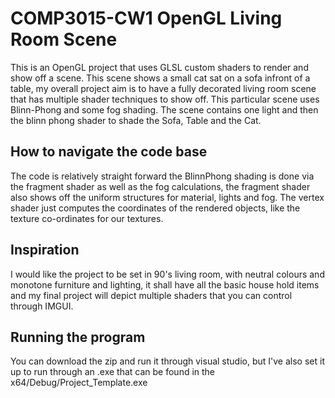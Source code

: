 # COMP3015-CW1 OpenGL Living Room Scene 
This is an OpenGL project that uses GLSL custom shaders to render and show off a scene. This scene shows a small cat sat on a sofa infront of a table, my overall project aim is to have a fully decorated living room scene that has multiple shader techniques to show off.
This particular scene uses Blinn-Phong and some fog shading. The scene contains one light and then the blinn phong shader to shade the Sofa, Table and the Cat.

## How to navigate the code base

The code is relatively straight forward the BlinnPhong shading is done via the fragment shader as well as the fog calculations, the fragment shader also shows off the uniform structures for material, lights and fog. The vertex shader just computes the coordinates of the rendered objects, like the texture co-ordinates for our textures.

## Inspiration
I would like the project to be set in 90's living room, with neutral colours and monotone furniture and lighting, it shall have all the basic house hold items and my final project will depict multiple shaders that you can control through IMGUI.

## Running the program
You can download the zip and run it through visual studio, but I've also set it up to run through an .exe that can be found in the x64/Debug/Project_Template.exe



